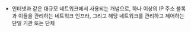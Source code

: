 - 인터넷과 같은 대규모 네트워크에서 사용되는 개념으로, 하나 이상의 IP 주소 블록과 이들을 관리하는 네트워크 인프라, 그리고 해당 네트워크를 관리하고 제어하는 단일 기관 또는 단체